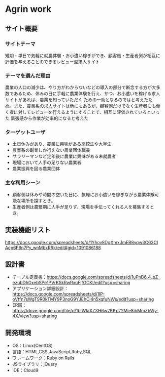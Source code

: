 # Agrin work

## サイト概要
### サイトテーマ
短期・単日で気軽に就農体験・お小遣い稼ぎができ、顧客側・生産者側が相互に評価を与えることのできるレビュー型求人サイト

### テーマを選んだ理由
農業の人口の減少は、やり方がわからないなどの導入の部分で断念する方が大多数であるため、休みの日に手軽に農業体験を行え、かつ、お小遣いを稼げる求人サイトがあれば、農業を知っていただく
ための一助となるのではと考えたため。また、農業系の求人サイトは他にもあるが、顧客側だけでなく生産者にも働く者に対してレビューを行えるようにすることで、相互に評価されているといった
緊張感から作業が効率的になると考えた

### ターゲットユーザ
- 土日休みがあり、農業に興味がある高校生や大学生
- 農業系の副業しか行えない農業団体職員
- サラリーマンなど定年後に農業に興味がある未就農者
- 現場において人手の足りない農業者
- 農業振興を図る農業団体

### 主な利用シーン
- 顧客側は休みや時間の空いた日に、気軽にお小遣いを稼ぎながら農業体験可能な場所を探すとき。
- 生産者側は農繁期に人手が足りず、現場を手伝ってくれる人を募集するとき。

## 実装機能リスト
https://docs.google.com/spreadsheets/d/1Yhov8DgXmxJmEB8yqw3C63CIAcp6F6n7Py_wnMbxRRk/edit#gid=1091086188

## 設計書
- テーブル定義書：https://docs.google.com/spreadsheets/d/1uPnB6_4_sZ-ezubDhOxebSPe1PVrKSkRwRxuFjfGCKI/edit?usp=sharing
- アプリケーション詳細設計：https://docs.google.com/spreadsheets/d/1IP-oVffn7sWgT9R0kTMY9P3noG9YJEhCi4n5xqfuNWs/edit?usp=sharing
- ER図：https://drive.google.com/file/d/1blWIaXZXH6w2KKp72Mie8ibMmZbWy-4X/view?usp=sharing

## 開発環境
- OS：Linux(CentOS)
- 言語：HTML,CSS,JavaScript,Ruby,SQL
- フレームワーク：Ruby on Rails
- JSライブラリ：jQuery
- IDE：Cloud9
